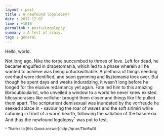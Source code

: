 ```yaml
---
layout : post
title : A newfound logolepsy?
date : 2017-12-07
time : +1816
permalink : posts/Logolepsy
summary : A test of crazy.
tags : general
---
```


Hello, world. <br>

Not long ago, Nike the torpe succumbed to throes of love. Left for dead, he became engulfed in drapetomania, which led to a phase wherein all he wanted to achieve was being unfuckwithable. A plethora of things needing overhaul were identified, and soon gymming and lisztomania took over. But though he spent days and weeks induratizing, it wasn’t long before he longed for the elusive redamancy yet again. Fate led him to this amazing librocubicularist, who unveiled a window to a world he never knew existed. Idiosyncrasies like vellichor brought them closer and things like life pulled them apart. The scripturient demisexual was inundated by the vorfreude he seeked solace in - savouring the roar of waves and the soft sirimiri while cafuning in front of a warm hearth, following the satiation of the basorexia. And thus the newfound logolepsy<sup>^</sup> was put to test.

<sub>
^ Thanks to [this Quora answer](http://qr.ae/Tbc6wD)
</sub>


